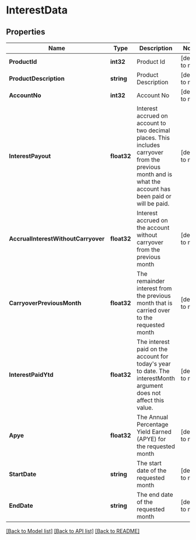 # InterestData

## Properties
Name | Type | Description | Notes
------------ | ------------- | ------------- | -------------
**ProductId** | **int32** | Product Id | [default to null]
**ProductDescription** | **string** | Product Description | [default to null]
**AccountNo** | **int32** | Account No | [default to null]
**InterestPayout** | **float32** | Interest accrued on account to two decimal places. This includes carryover from the previous month and is what the account has been paid or will be paid. | [default to null]
**AccrualInterestWithoutCarryover** | **float32** | Interest accrued on the account without carryover from the previous month | [default to null]
**CarryoverPreviousMonth** | **float32** | The remainder interest from the previous month that is carried over to the requested month | [default to null]
**InterestPaidYtd** | **float32** | The interest paid on the account for today&#x27;s year to date. The interestMonth argument does not affect this value. | [default to null]
**Apye** | **float32** | The Annual Percentage Yield Earned (APYE) for the requested month | [default to null]
**StartDate** | **string** | The start date of the requested month | [default to null]
**EndDate** | **string** | The end date of the requested month | [default to null]

[[Back to Model list]](../README.md#documentation-for-models) [[Back to API list]](../README.md#documentation-for-api-endpoints) [[Back to README]](../README.md)

